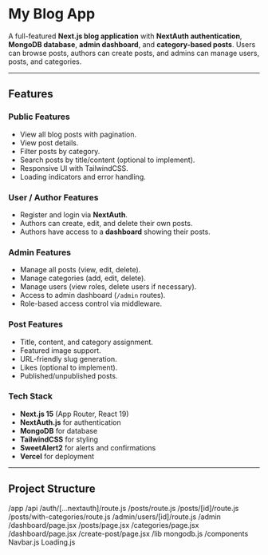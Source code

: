 # My Blog App

A full-featured **Next.js blog application** with **NextAuth authentication**, **MongoDB database**, **admin dashboard**, and **category-based posts**. Users can browse posts, authors can create posts, and admins can manage users, posts, and categories.  

---

## Features

### Public Features
- View all blog posts with pagination.
- View post details.
- Filter posts by category.
- Search posts by title/content (optional to implement).
- Responsive UI with TailwindCSS.
- Loading indicators and error handling.

### User / Author Features
- Register and login via **NextAuth**.
- Authors can create, edit, and delete their own posts.
- Authors have access to a **dashboard** showing their posts.

### Admin Features
- Manage all posts (view, edit, delete).
- Manage categories (add, edit, delete).
- Manage users (view roles, delete users if necessary).
- Access to admin dashboard (`/admin` routes).
- Role-based access control via middleware.

### Post Features
- Title, content, and category assignment.
- Featured image support.
- URL-friendly slug generation.
- Likes (optional to implement).
- Published/unpublished posts.

### Tech Stack
- **Next.js 15** (App Router, React 19)
- **NextAuth.js** for authentication
- **MongoDB** for database
- **TailwindCSS** for styling
- **SweetAlert2** for alerts and confirmations
- **Vercel** for deployment

---

## Project Structure

/app
/api
/auth/[...nextauth]/route.js
/posts/route.js
/posts/[id]/route.js
/posts/with-categories/route.js
/admin/users/[id]/route.js
/admin
/dashboard/page.jsx
/posts/page.jsx
/categories/page.jsx
/dashboard/page.jsx
/create-post/page.jsx
/lib
mongodb.js
/components
Navbar.js
Loading.js




